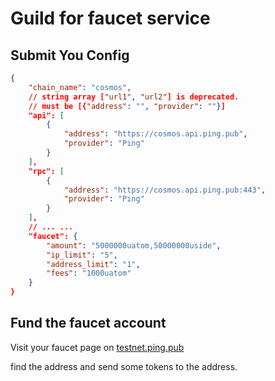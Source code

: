 # Guild for faucet service

## Submit You Config

```json
{
    "chain_name": "cosmos",
    // string array ["url1", "url2"] is deprecated.
    // must be [{"address": "", "provider": ""}]
    "api": [
        {
            "address": "https://cosmos.api.ping.pub", 
            "provider": "Ping"
        }
    ], 
    "rpc": [
        {
            "address": "https://cosmos.api.ping.pub:443", 
            "provider": "Ping"
        }
    ],
    // ... ...
    "faucet": {
        "amount": "5000000uatom,50000000uside",
        "ip_limit": "5",
        "address_limit": "1",
        "fees": "1000uatom"
    }
}
```

## Fund the faucet account

Visit your faucet page on [testnet.ping.pub](https://testnet.ping.pub)

find the address and send some tokens to the address.
